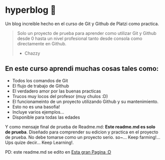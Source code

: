# hyperblog 🤖
Un blog increible hecho en el curso de Git y Github de Platzi como practica.
> Solo un proyecto de prueba para aprender como utilizar Git y Github desde 0 hasta un nivel profesional tanto desde consola como directamente en Github.
> - Chazzy

## En este curso aprendi muchas cosas tales como:
* Todos los comandos de Git
* El flujo de trabajo de Github
* El verdadero amor por las buenas practicas
* Trucos muy locos del profesor (muy chulos :D)
* El funcionameinto de un proyecto utilizando Github y su mantenimiento.
* Esto no es una basofia!
* Incluye varios ejemplos...
* Disponible para todas las edades

Y como mensaje final de prueba de Readme.md: **Este readme.md es solo de prueba**. Diseñado para comprender su edicion y practica en el proyecto de prueba. No debe tomarse como un proyecto serio. so~... Keep farming!... Ups quize decir... Keep Learning!.

PD: este readme.md se edito en [Esta gran Pagina :D](http://https://pandao.github.io/editor.md/en.html "Esta gran Pagina :D")